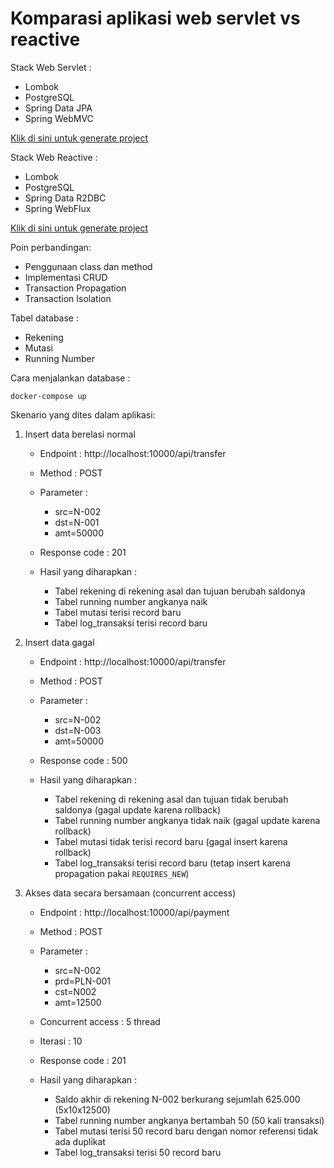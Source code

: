 # Komparasi aplikasi web servlet vs reactive #

Stack Web Servlet :

* Lombok
* PostgreSQL
* Spring Data JPA
* Spring WebMVC

[Klik di sini untuk generate project](https://start.spring.io/#!type=maven-project&language=java&platformVersion=2.6.3&packaging=jar&jvmVersion=11&groupId=com.muhardin.endy.belajar&artifactId=bank-webmvc&name=bank-webmvc&description=Demo%20project%20for%20Spring%20Boot&packageName=com.muhardin.endy.belajar.bank-webmvc&dependencies=lombok,postgresql,data-jpa,web)

Stack Web Reactive :

* Lombok
* PostgreSQL
* Spring Data R2DBC
* Spring WebFlux

[Klik di sini untuk generate project](https://start.spring.io/#!type=maven-project&language=java&platformVersion=2.6.3&packaging=jar&jvmVersion=11&groupId=com.muhardin.endy.belajar&artifactId=bank-webflux&name=bank-webflux&description=Demo%20project%20for%20Spring%20Boot&packageName=com.muhardin.endy.belajar.bank.webflux&dependencies=lombok,postgresql,data-r2dbc,webflux)

Poin perbandingan:

* Penggunaan class dan method
* Implementasi CRUD
* Transaction Propagation
* Transaction Isolation

Tabel database :

* Rekening
* Mutasi
* Running Number

Cara menjalankan database :

```
docker-compose up
```

Skenario yang dites dalam aplikasi:

1. Insert data berelasi normal

    * Endpoint : http://localhost:10000/api/transfer
    * Method : POST
    * Parameter :

        * src=N-002
        * dst=N-001
        * amt=50000
    
    * Response code : 201
    * Hasil yang diharapkan :
    
        * Tabel rekening di rekening asal dan tujuan berubah saldonya
        * Tabel running number angkanya naik
        * Tabel mutasi terisi record baru
        * Tabel log_transaksi terisi record baru

2. Insert data gagal

    * Endpoint : http://localhost:10000/api/transfer
    * Method : POST
    * Parameter :

        * src=N-002
        * dst=N-003
        * amt=50000
    
    * Response code : 500
    * Hasil yang diharapkan :
    
        * Tabel rekening di rekening asal dan tujuan tidak berubah saldonya (gagal update karena rollback)
        * Tabel running number angkanya tidak naik (gagal update karena rollback)
        * Tabel mutasi tidak terisi record baru (gagal insert karena rollback)
        * Tabel log_transaksi terisi record baru (tetap insert karena propagation pakai `REQUIRES_NEW`)

3. Akses data secara bersamaan (concurrent access)

    * Endpoint : http://localhost:10000/api/payment
    * Method : POST
    * Parameter :

        * src=N-002
        * prd=PLN-001
        * cst=N002
        * amt=12500
    
    * Concurrent access : 5 thread
    * Iterasi : 10
    * Response code : 201
    * Hasil yang diharapkan :
    
        * Saldo akhir di rekening N-002 berkurang sejumlah 625.000 (5x10x12500)
        * Tabel running number angkanya bertambah 50 (50 kali transaksi)
        * Tabel mutasi terisi 50 record baru dengan nomor referensi tidak ada duplikat
        * Tabel log_transaksi terisi 50 record baru